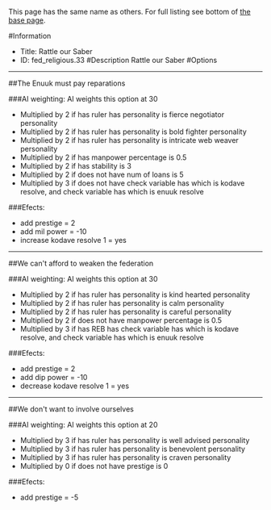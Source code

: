 This page has the same name as others. For full listing see bottom of [the base page](rattle_our.md).

#Information
 - Title: Rattle our Saber
 - ID: fed_religious.33
#Description
Rattle our Saber
#Options

___
##The Enuuk must pay reparations

###AI weighting:
AI weights this option at 30
 - Multiplied by 2 if has ruler has personality is fierce negotiator personality
 - Multiplied by 2 if has ruler has personality is bold fighter personality
 - Multiplied by 2 if has ruler has personality is intricate web weaver personality
 - Multiplied by 2 if has manpower percentage is 0.5
 - Multiplied by 2 if has stability is 3
 - Multiplied by 2 if does not have num of loans is 5
 - Multiplied by 3 if does not have check variable has which is kodave resolve, and check variable has which is enuuk resolve


###Efects:<ul><li>add prestige = 2</li><li>add mil power = -10</li><li>increase kodave resolve 1 = yes</li></ul>

___
##We can't afford to weaken the federation

###AI weighting:
AI weights this option at 30
 - Multiplied by 2 if has ruler has personality is kind hearted personality
 - Multiplied by 2 if has ruler has personality is calm personality
 - Multiplied by 2 if has ruler has personality is careful personality
 - Multiplied by 2 if does not have manpower percentage is 0.5
 - Multiplied by 3 if has REB has check variable has which is kodave resolve, and check variable has which is enuuk resolve


###Efects:<ul><li>add prestige = 2</li><li>add dip power = -10</li><li>decrease kodave resolve 1 = yes</li></ul>

___
##We don't want to involve ourselves

###AI weighting:
AI weights this option at 20
 - Multiplied by 3 if has ruler has personality is well advised personality
 - Multiplied by 3 if has ruler has personality is benevolent personality
 - Multiplied by 3 if has ruler has personality is craven personality
 - Multiplied by 0 if does not have prestige is 0


###Efects:<ul><li>add prestige = -5</li></ul>
